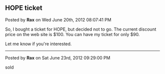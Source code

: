 ## HOPE ticket
Posted by **Rax** on Wed June 20th, 2012 08:07:41 PM

So, I bought a ticket for HOPE, but decided not to go. The current discount price on the web site is $100.  You can have my ticket for only $90.

Let me know if you're interested.

--------------------------------------------------------------------------------

Posted by **Rax** on Sat June 23rd, 2012 09:29:00 PM

sold

